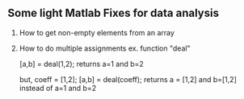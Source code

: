 ## Some light Matlab Fixes for data analysis

1) How to get non-empty elements from an array
2) How to do multiple assignments ex. function "deal" 

   [a,b] = deal(1,2); 
   returns a=1 and b=2
    
   but,
   coeff = [1,2]; 
   [a,b] = deal(coeff); 
   returns a = [1,2] and b=[1,2] instead of a=1 and b=2


